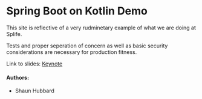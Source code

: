 # Spring Boot on Kotlin Demo

This site is reflective of a very rudminetary example of what we are doing at Splife.

Tests and proper seperation of concern as well as basic security considerations are necessary for production fitness.

Link to slides: [Keynote](https://www.icloud.com/keynote/0nYcSvn_d41c7QYb0fGfcl-1Q#Splife_Kotlin_Presentation)


#### Authors:
   * Shaun Hubbard